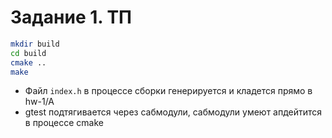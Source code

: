 # Задание 1. ТП
```bash
mkdir build
cd build
cmake ..
make
```

- Файл `index.h` в процессе сборки генерируется и кладется прямо в hw-1/A
- gtest подтягивается через сабмодули, сабмодули умеют апдейтится в процессе cmake
